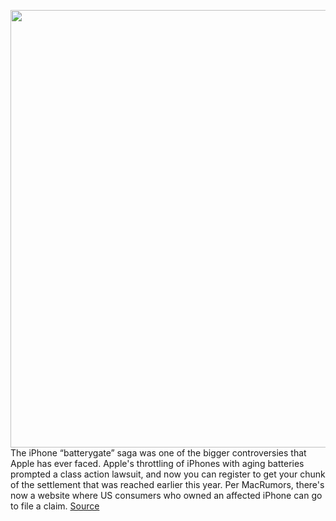 <img src='https://cdn.vox-cdn.com/thumbor/yh4W1JmRhPRnZaotODhLrnbnx84=/0x0:1400x934/1200x800/filters:focal(588x355:812x579)/cdn.vox-cdn.com/uploads/chorus_image/image/67051240/iphone-6s-2-29.0.0.0.jpg' width='700px' /><br/>
The iPhone “batterygate” saga was one of the bigger controversies that Apple has ever faced. Apple's throttling of iPhones with aging batteries prompted a class action lawsuit, and now you can register to get your chunk of the settlement that was reached earlier this year. Per MacRumors, there's now a website where US consumers who owned an affected iPhone can go to file a claim.
<a href='https://www.theverge.com/2020/7/13/21322867/apple-iphone-batterygate-throttling-slowdown-settlement-claims'> Source <a/>